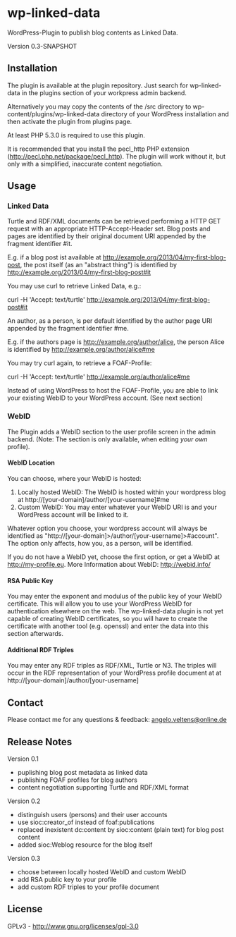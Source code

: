 # wp-linked-data

WordPress-Plugin to publish blog contents as Linked Data.

Version 0.3-SNAPSHOT

## Installation

The plugin is available at the plugin repository. Just search for wp-linked-data in the plugins section of your workpress admin backend.

Alternatively you may copy the contents of the /src directory to wp-content/plugins/wp-linked-data directory of your WordPress installation and then activate the plugin from plugins page.

At least PHP 5.3.0 is required to use this plugin.

It is recommended that you install the pecl_http PHP extension (http://pecl.php.net/package/pecl_http). The plugin will work without it, but only with a simplified, inaccurate content negotiation.

## Usage

### Linked Data

Turtle and RDF/XML documents can be retrieved performing a HTTP GET request with an appropriate HTTP-Accept-Header set. Blog posts and pages are identified by their original document URI appended by the fragment identifier #it.

E.g. if a blog post ist available at http://example.org/2013/04/my-first-blog-post, the post itself (as an "abstract thing") is identified by http://example.org/2013/04/my-first-blog-post#it

You may use curl to retrieve Linked Data, e.g.:

curl -H 'Accept: text/turtle' http://example.org/2013/04/my-first-blog-post#it

An author, as a person, is per default identified by the author page URI appended by the fragment identifier #me.

E.g. if the authors page is http://example.org/author/alice, the person Alice is identified by http://example.org/author/alice#me

You may try curl again, to retrieve a FOAF-Profile:

curl -H 'Accept: text/turtle' http://example.org/author/alice#me

Instead of using WordPress to host the FOAF-Profile, you are able to link your existing WebID to your WordPress account. (See next section)

### WebID

The Plugin adds a WebID section to the user profile screen in the admin backend. (Note: The section is only available, when editing _your own_ profile).

#### WebID Location

You can choose, where your WebID is hosted:

1. Locally hosted WebID: The WebID is hosted within your wordpress blog at http://[your-domain]/author/[your-username]#me
2. Custom WebID: You may enter whatever your WebID URI is and your WordPress account will be linked to it.

Whatever option you choose, your wordpress account will always be identified as "http://[your-domain]\>/author/[your-username]>#account". The option only affects, how you, as a person, will be identified.

If you do not have a WebID yet, choose the first option, or get a WebID at http://my-profile.eu. More Information about WebID: http://webid.info/


#### RSA Public Key

You may enter the exponent and modulus of the public key of your WebID certificate. This will allow you to use your WordPress WebID for authentication elsewhere on the web. The wp-linked-data plugin is not yet capable of creating WebID certificates, so you will have to create the certificate with another tool (e.g. openssl) and enter the data into this section afterwards.

#### Additional RDF Triples

You may enter any RDF triples as RDF/XML, Turtle or N3. The triples will occur in the RDF representation of your WordPress profile document at at http://[your-domain]/author/[your-username]

## Contact

Please contact me for any questions & feedback: [angelo.veltens@online.de](mailto:angelo.veltens@online.de)

## Release Notes

Version 0.1

- puplishing blog post metadata as linked data
- publishing FOAF profiles for blog authors
- content negotiation supporting Turtle and RDF/XML format

Version 0.2

- distinguish users (persons) and their user accounts
- use sioc:creator_of instead of foaf:publications
- replaced inexistent dc:content by sioc:content (plain text) for blog post content
- added sioc:Weblog resource for the blog itself

Version 0.3

- choose between locally hosted WebID and custom WebID
- add RSA public key to your profile
- add custom RDF triples to your profile document

## License

GPLv3 - http://www.gnu.org/licenses/gpl-3.0
